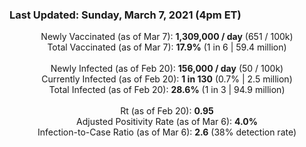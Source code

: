 ### Last Updated: Sunday, March 7, 2021 (4pm ET)
<p align="center">
Newly Vaccinated (as of Mar 7): <b>1,309,000 / day</b>
(651 / 100k)<br>
Total Vaccinated (as of Mar 7): <b>17.9%</b>
(1 in 6 | 59.4 million)<br>
<br>
Newly Infected (as of Feb 20): <b>156,000 / day</b> 
(50 / 100k)<br>
Currently Infected (as of Feb 20): <b>1 in 130</b>
(0.7% | 2.5 million)<br>
Total Infected (as of Feb 20): <b>28.6%</b>
(1 in 3 | 94.9 million)<br>
<br>
Rt (as of Feb 20): <b>0.95</b><br>
Adjusted Positivity Rate (as of Mar 6): <b>4.0%</b><br>
Infection-to-Case Ratio (as of Mar 6): <b>2.6</b> (38% detection rate)</p>